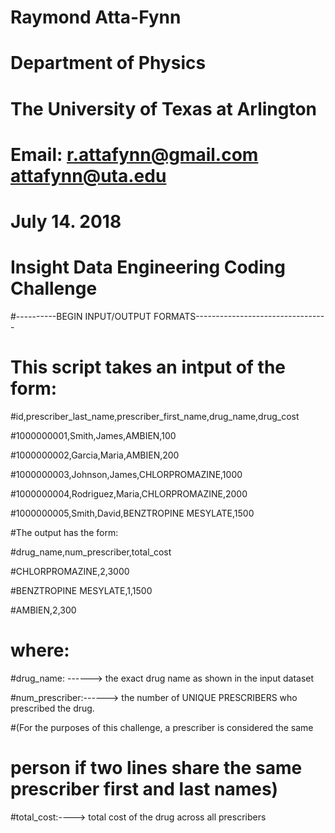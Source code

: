 # Raymond Atta-Fynn

# Department of Physics

# The University of Texas at Arlington

# Email: r.attafynn@gmail.com attafynn@uta.edu

# July 14. 2018

# Insight Data Engineering Coding Challenge





#----------BEGIN INPUT/OUTPUT FORMATS---------------------------------



# This script takes an intput of the form:



#id,prescriber_last_name,prescriber_first_name,drug_name,drug_cost

#1000000001,Smith,James,AMBIEN,100

#1000000002,Garcia,Maria,AMBIEN,200

#1000000003,Johnson,James,CHLORPROMAZINE,1000

#1000000004,Rodriguez,Maria,CHLORPROMAZINE,2000

#1000000005,Smith,David,BENZTROPINE MESYLATE,1500



#The output has the form:



#drug_name,num_prescriber,total_cost

#CHLORPROMAZINE,2,3000

#BENZTROPINE MESYLATE,1,1500

#AMBIEN,2,300



# where:

#drug_name: ------> the exact drug name as shown in the input dataset



#num_prescriber:------> the number of UNIQUE PRESCRIBERS who prescribed the drug. 

#(For the purposes of this challenge, a prescriber is considered the same 

# person if two lines share the same prescriber first and last names)



#total_cost:----> total cost of the drug across all prescribers



